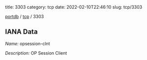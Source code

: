 title: 3303
category: tcp
date: 2022-02-10T22:46:10
slug: tcp/3303

[portdb](/) / [tcp](/category/tcp.html) / 3303


## IANA Data

_Name:_ opsession-clnt

_Description:_ OP Session Client

